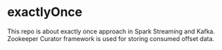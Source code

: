 # exactlyOnce
This repo is about exactly once approach in Spark Streaming and Kafka. Zookeeper Curator framework is used for storing consumed offset data.
